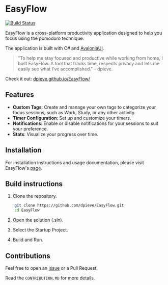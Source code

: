 # EasyFlow

[![Build Status](https://github.com/dpieve/EasyFlow/actions/workflows/build.yml/badge.svg)](https://github.com/dpieve/EasyFlow/actions/workflows/build.yml)

EasyFlow is a cross-platform productivity application designed to help you focus using the pomodoro technique.

The application is built with C# and [AvaloniaUI](https://avaloniaui.net/).

> "To help me stay focused and productive while working from home, I built EasyFlow. 
A tool that tracks time, respects privacy and lets me easily see what I’ve accomplished." - dpieve.

Check it out: [dpieve.github.io/EasyFlow/](https://dpieve.github.io/EasyFlow/)

## Features

* **Custom Tags**: Create and manage your own tags to categorize your focus sessions, such as Work, Study, or any other activity.
* **Timer Configuration**: Set up and customize your timers.
* **Notifications**: Enable or disable notifications for your sessions to suit your preference.
* **Stats**: Visualize your progress over time.

## Installation

For installation instructions and usage documentation, please visit EasyFlow's [page](https://dpieve.github.io/EasyFlow/).

## Build instructions

1) Clone the repository.
  
```bash
    git clone https://github.com/dpieve/EasyFlow.git
    cd EasyFlow
```
  
2) Open the solution (.sln).
  
3) Select the Startup Project.

4) Build and Run.
  
## Contributions

Feel free to open an [issue](https://github.com/dpieve/EasyFlow/issues) or a Pull Request.

Read the `CONTRIBUTION.MD` for more details.

